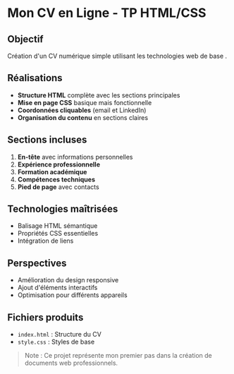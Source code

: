 # Mon CV en Ligne - TP HTML/CSS

## Objectif
Création d'un CV numérique simple utilisant les technologies web de base .

## Réalisations
- **Structure HTML** complète avec les sections principales
- **Mise en page CSS** basique mais fonctionnelle
- **Coordonnées cliquables** (email et LinkedIn)
- **Organisation du contenu** en sections claires

## Sections incluses
1. **En-tête** avec informations personnelles
2. **Expérience professionnelle**
3. **Formation académique**  
4. **Compétences techniques**
5. **Pied de page** avec contacts

## Technologies maîtrisées
- Balisage HTML sémantique
- Propriétés CSS essentielles
- Intégration de liens

## Perspectives
- Amélioration du design responsive
- Ajout d'éléments interactifs
- Optimisation pour différents appareils

## Fichiers produits
- `index.html` : Structure du CV
- `style.css` : Styles de base

> Note : Ce projet représente mon premier pas dans la création de documents web professionnels.
